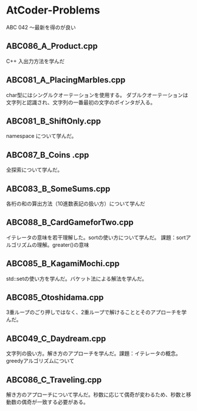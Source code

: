 # AtCoder-Problems
ABC 042 ～最新を得のが良い
## ABC086_A_Product.cpp
C++ 入出力方法を学んだ
## ABC081_A_PlacingMarbles.cpp
char型にはシングルクオーテーションを使用する。
ダブルクオーテーションは文字列と認識され、文字列の一番最初の文字のポインタが入る。
## ABC081_B_ShiftOnly.cpp
namespace について学んだ。
## ABC087_B_Coins .cpp
全探索について学んだ。
## ABC083_B_SomeSums.cpp
各桁の和の算出方法（10進数表記の扱い方）について学んだ
## ABC088_B_CardGameforTwo.cpp
イテレータの意味を若干理解した。sortの使い方について学んだ。
課題：sortアルゴリズムの理解。greater<int>()の意味
## ABC085_B_KagamiMochi.cpp
std::setの使い方を学んだ。バケット法による解法を学んだ。
## ABC085_Otoshidama.cpp
3重ループのごり押しではなく、2重ループで解けることとそのアプローチを学んだ。
## ABC049_C_Daydream.cpp
文字列の扱い方。解き方のアプローチを学んだ。課題：イテレータの概念。greedyアルゴリズムについて
## ABC086_C_Traveling.cpp
解き方のアプローチについて学んだ。秒数に応じて偶奇が変わるため、秒数と移動数の偶奇が一致する必要がある。